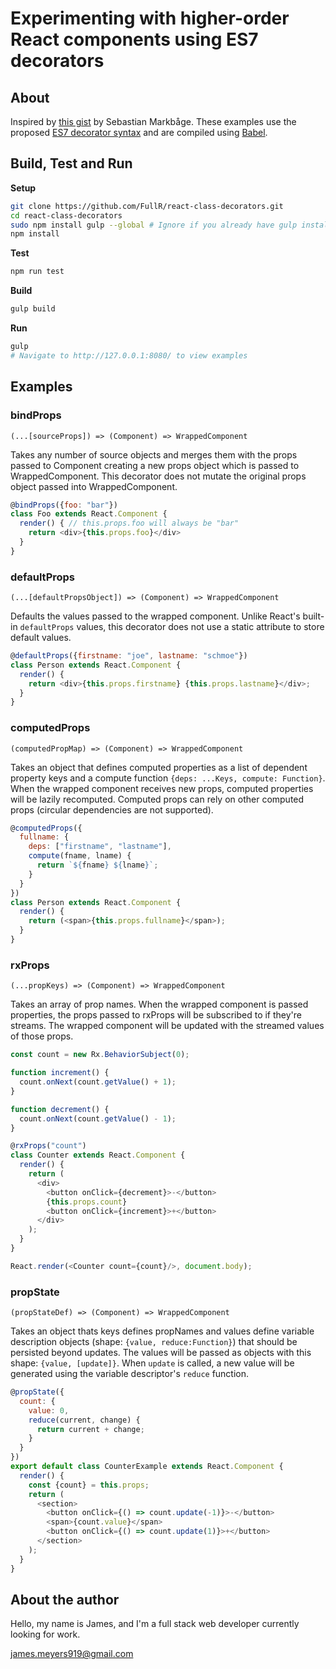 # Experimenting with higher-order React components using ES7 decorators

## About
Inspired by [this gist](https://gist.github.com/sebmarkbage/ef0bf1f338a7182b6775) by Sebastian Markbåge.
These examples use the proposed [ES7 decorator syntax](https://github.com/wycats/javascript-decorators) and are compiled using [Babel](https://github.com/babel/babel).

## Build, Test and Run

**Setup**
```bash
git clone https://github.com/FullR/react-class-decorators.git
cd react-class-decorators
sudo npm install gulp --global # Ignore if you already have gulp installed
npm install
```

**Test**
```bash
npm run test
```

**Build**
```bash
gulp build
```

**Run**
```bash
gulp
# Navigate to http://127.0.0.1:8080/ to view examples
```

## Examples

### bindProps
`(...[sourceProps]) => (Component) => WrappedComponent`

Takes any number of source objects and merges them with the props passed to Component creating a new props object which is passed to WrappedComponent. This decorator does not mutate the original props object passed into WrappedComponent.

```javascript
@bindProps({foo: "bar"})
class Foo extends React.Component {
  render() { // this.props.foo will always be "bar"
    return <div>{this.props.foo}</div>
  }
}
```

### defaultProps
`(...[defaultPropsObject]) => (Component) => WrappedComponent`

Defaults the values passed to the wrapped component. Unlike React's built-in `defaultProps` values, this decorator does not use a static attribute to store default values.

```javascript
@defaultProps({firstname: "joe", lastname: "schmoe"})
class Person extends React.Component {
  render() {
    return <div>{this.props.firstname} {this.props.lastname}</div>;
  }
}
```

### computedProps
`(computedPropMap) => (Component) => WrappedComponent`

Takes an object that defines computed properties as a list of dependent property keys and a compute function `{deps: ...Keys, compute: Function}`.
When the wrapped component receives new props, computed properties will be lazily recomputed. Computed props can rely on other computed props (circular dependencies are not supported).

```javascript
@computedProps({
  fullname: {
    deps: ["firstname", "lastname"],
    compute(fname, lname) {
      return `${fname} ${lname}`;
    }
  }
})
class Person extends React.Component {
  render() {
    return (<span>{this.props.fullname}</span>);
  }
}
```

### rxProps
`(...propKeys) => (Component) => WrappedComponent`

Takes an array of prop names. When the wrapped component is passed properties, the props passed to rxProps will be subscribed to if they're streams. The wrapped component
will be updated with the streamed values of those props.

```javascript
const count = new Rx.BehaviorSubject(0);

function increment() {
  count.onNext(count.getValue() + 1);
}

function decrement() {
  count.onNext(count.getValue() - 1);
}

@rxProps("count")
class Counter extends React.Component {
  render() {
    return (
      <div>
        <button onClick={decrement}>-</button>
        {this.props.count}
        <button onClick={increment}>+</button>
      </div>
    );
  }
}

React.render(<Counter count={count}/>, document.body);
```

### propState
`(propStateDef) => (Component) => WrappedComponent`

Takes an object thats keys defines propNames and values define variable description objects (shape: `{value, reduce:Function}`) that should be persisted beyond updates. The values will be passed as objects with this shape: `{value, [update]}`. When `update` is called, a new value will be generated using the variable descriptor's `reduce` function.

```javascript
@propState({
  count: {
    value: 0,
    reduce(current, change) {
      return current + change;
    }
  }
})
export default class CounterExample extends React.Component {
  render() {
    const {count} = this.props;
    return (
      <section>
        <button onClick={() => count.update(-1)}>-</button>
        <span>{count.value}</span>
        <button onClick={() => count.update(1)}>+</button>
      </section>
    );
  }
}
```

## About the author
Hello, my name is James, and I'm a full stack web developer currently looking for work.

james.meyers919@gmail.com
